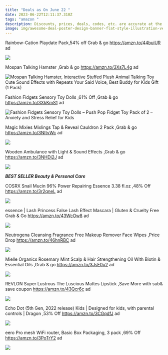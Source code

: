 ```yaml
---
title: "Deals as On June 22 "
date: 2023-06-22T12:11:37.310Z
tags: "amazon "
description: Discounts, prices, deals, codes, etc. are accurate at the time posted only.
image: img/awesome-deal-poster-design-banner-flat-style-illustration-vector.jpg
---
```

Rainbow-Cation Playdate Pack,54% off Grab & go https://amzn.to/44buiUR ad

![](https://m.media-amazon.com/images/I/81qH+lNEPUL._AC_SL1500_.jpg)

Mospan Talking Hamster ,Grab & go https://amzn.to/3Xs7L4g ad

![Mospan Talking Hamster, Interactive Stuffed Plush Animal Talking Toy Cute Sound Effects with Repeats Your Said Voice, Best Buddy for Kids Gift (1 Pack)](https://m.media-amazon.com/images/I/71vJPVsG0IL.__AC_SX300_SY300_QL70_FMwebp_.jpg)

<!--StartFragment-->

Fashion Fidgets Sensory Toy Dolls ,61% Off ,Grab & go https://amzn.to/3XkKmS1 ad

![Fashion Fidgets Sensory Toy Dolls – Push Pop Fidget Toy Pack of 2 – Anxiety and Stress Relief for Kids](https://m.media-amazon.com/images/I/81tBcK9a3tL._AC_UL320_.jpg)

Magic Mixies Mixlings Tap & Reveal Cauldron 2 Pack ,Grab & go https://amzn.to/3NItvWc ad

![](https://m.media-amazon.com/images/I/61iDVw66zeL._AC_SL1500_.jpg)

Wooden Ambulance with Light & Sound Effects ,Grab & go https://amzn.to/3NHDj2J ad

![](https://m.media-amazon.com/images/I/81wsfIp6rxL._AC_SL1500_.jpg)

***BEST SELLER  Beauty & Personal Care***

COSRX Snail Mucin 96% Power Repairing Essence 3.38 fl.oz ,48% Off https://amzn.to/3r2qneL ad

![](https://m.media-amazon.com/images/I/51IF5kpotSL._SL1500_.jpg)

essence | Lash Princess False Lash Effect Mascara | Gluten & Cruelty Free Grab & Go https://amzn.to/43WcOw8 ad

![](https://m.media-amazon.com/images/I/81Leh4n3IxL._SL1500_.jpg)

Neutrogena Cleansing Fragrance Free Makeup Remover Face Wipes ,Price Drop https://amzn.to/46hnRBC ad

![](https://m.media-amazon.com/images/I/71PXjjbQCzL._SL1500_.jpg)

Mielle Organics Rosemary Mint Scalp & Hair Strengthening Oil With Biotin & Essential Oils ,Grab & go https://amzn.to/3JsE0u2 ad

![](https://m.media-amazon.com/images/I/61ijcIHUbbL._SL1500_.jpg)

REVLON Super Lustrous The Luscious Mattes Lipstick ,Save More with sub& save coupon https://amzn.to/43Qcr6c ad

![](https://m.media-amazon.com/images/I/91aqSz9JmjL._SL1500_.jpg)

Echo Dot (5th Gen, 2022 release) Kids | Designed for kids, with parental controls | Dragon ,53% Off https://amzn.to/3CGqdfJ ad

![](https://m.media-amazon.com/images/I/71o6p+xF5aL._AC_SL1000_.jpg)

eero Pro mesh WiFi router, Basic Box Packaging, 3 pack ,69% Off https://amzn.to/3PoTrY2 ad

![](https://m.media-amazon.com/images/I/41K+74+lQqL._SL1500_.jpg)

<!--EndFragment-->